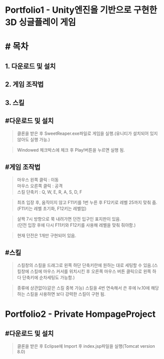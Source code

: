 Portfolio1 - Unity엔진을 기반으로 구현한 3D 싱글플레이 게임
================================
# \# 목차
## 1. 다운로드 및 설치
## 2. 게임 조작법
## 3. 스킬

## \#다운로드 및 설치
>클론을 받은 후 SweetReaper.exe파일로 게임을 실행.(유니티가 설치되어 있지 않아도 실행 가능.)  

>Windowed 체크박스에 체크 후 Play!버튼을 누르면 실행 됨.

## \#게임 조작법
>마우스 왼쪽 클릭 : 이동  
>마우스 오른쪽 클릭 : 공격  
>스킬 단축키 : Q, W, E, R, A, S, D, F  

>최초 입장 후, 움직이지 않고 F11키를 1번 누른 후 F12키로 레벨 25까지 맞춰 줌.  
>(F11키는 레벨 초기화, F12키는 레벨업)

>살짝 7시 방향으로 쭉 내려가면 던전 입구인 표지판이 있음.  
(던전 입장 후에 다시 F11키와 F12키를 사용해 레벨을 맞춰 줘야함.)  

>현재 던전은 1개만 구현되어 있음.

## \#스킬
>스킬창의 스킬을 드래그로 왼쪽 하단 단축키란에 원하는 대로 세팅할 수 있음.(스킬창에 스킬에 마우스 커서를 위치시킨 후 오른쪽 마우스 버튼 클릭으로 왼쪽 하다 단축키에 순차세팅도 가능함.)  

>종류에 상관없이(같은 스킬 중복 가능) 스킬을 4번 연속해서 쓴 후에 lv.10에 해당하는 스킬을 사용하면 보다 강력한 스킬이 구현 됨.

Portfolio2 - Private HompageProject
================

## \#다운로드 및 설치
>클론을 받은 후 Eclipse에 Import 후 index.jsp파일을 실행(Tomcat version 8.0)
